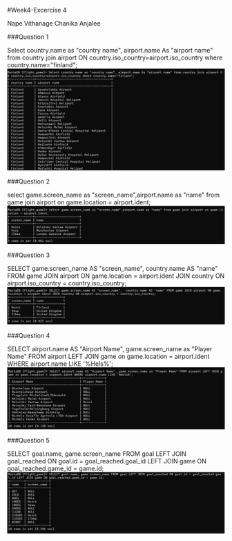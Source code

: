 #Week4-Excercise 4

Nape Vithanage Chanika Anjalee

###Question 1 

Select country.name as "country name", airport.name As "airport name" from country join airport ON country.iso_country=airport.iso_country where country.name="finland";
![Q1-Ex4.png](Q1-Ex4.png)

###Question 2

select game.screen_name as "screen_name",airport.name as "name" from game join airport on game.location = airport.ident;
![Q2-Ex4.png](Q2-Ex4.png)

###Question 3

SELECT game.screen_name AS "screen_name",  country.name AS "name" FROM game JOIN airport ON game.location = airport.ident JOIN country ON airport.iso_country = country.iso_country;
![Q3-Ex4.png](Q3-Ex4.png)

###Question 4

SELECT airport.name AS "Airport Name", game.screen_name as "Player Name" FROM airport LEFT JOIN game on game.location = airport.ident WHERE airport.name LIKE '%Hels%';
![Q4-Ex4.png](Q4-Ex4.png)

###Question 5

SELECT goal.name, game.screen_name FROM goal LEFT JOIN goal_reached ON goal.id = goal_reached.goal_id LEFT JOIN game ON goal_reached.game_id = game.id;
![Q5-Ex4.png](Q5-Ex4.png)